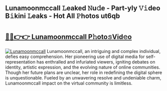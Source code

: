## Lunamoonmccall 𝙻eaked 𝙽u𝚍e - Part-yIy 𝚅𝚒deo B𝚒kini 𝙻eaks - Hot All 𝙿hotos ut6qb

# <h2><a href="http://ld52utu.urlbe.top/?page=Lunamoonmccall">🔗🔗👉👉 Lunamoonmccall P𝚑oto𝚜Vid𝚎o</a></h2>

[![Lunamoonmccall](https://i.imgur.com/eBuTRDB.gif)](http://ld52utu.urlbe.top/?page=Lunamoonmccall)
Lunamoonmccall, an intriguing and complex individual, defies easy comprehension. Her pioneering use of digital media for self-representation has enthralled and infuriated viewers, igniting debates on identity, artistic expression, and the evolving nature of online communities. Though her future plans are unclear, her role in redefining the digital sphere is unquestionable. Fueled by an unwavering resolve and undeniable charm, Lunamoonmccall impact on the virtual community is limitless.
